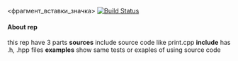 <фрагмент_вставки_значка>
[![Build Status](https://travis-ci.org/Extra5enS/lab04.svg?branch=master)](https://travis-ci.org/Extra5enS/lab04)
#### About rep
this rep have 3 parts
**sources** include source code like print.cpp
**include** has .h, .hpp files
**examples** show same tests or exaples of using source code
